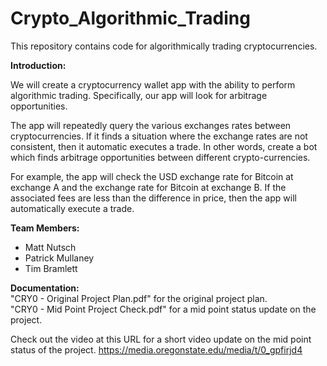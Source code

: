 # Crypto_Algorithmic_Trading
This repository contains code for algorithmically trading cryptocurrencies.

<strong>Introduction:</strong>

We will create a cryptocurrency wallet app with the ability to perform algorithmic trading. Specifically, our app will look for arbitrage opportunities.

The app will repeatedly query the various exchanges rates between cryptocurrencies. If it finds a situation where the exchange rates are not consistent, then it automatic executes a trade. In other words, create a bot which finds arbitrage opportunities between different crypto-currencies.

For example, the app will check the USD exchange rate for Bitcoin at exchange A and the exchange rate for Bitcoin at exchange B. If the associated fees are less than the difference in price, then the app will automatically execute a trade.

<strong>Team Members:</strong><br/>
<ul><li>Matt Nutsch</li>
<li>Patrick Mullaney</li>
<li>Tim Bramlett</li></ul>

<strong>Documentation:</strong><br/>
"CRY0 - Original Project Plan.pdf" for the original project plan.<br/>
"CRY0 - Mid Point Project Check.pdf" for a mid point status update on the project.<br/>

Check out the video at this URL for a short video update on the mid point status of the project.
https://media.oregonstate.edu/media/t/0_gpfirjd4

